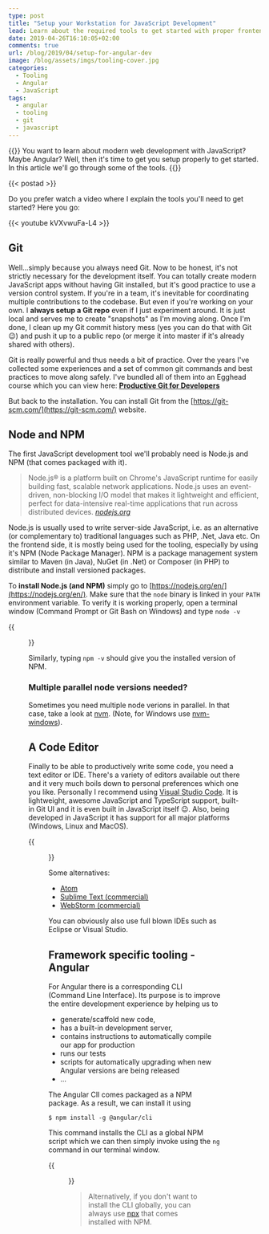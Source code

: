 ```yaml
---
type: post
title: "Setup your Workstation for JavaScript Development"
lead: Learn about the required tools to get started with proper frontend dev
date: 2019-04-26T16:10:05+02:00
comments: true
url: /blog/2019/04/setup-for-angular-dev
image: /blog/assets/imgs/tooling-cover.jpg
categories:
  - Tooling
  - Angular
  - JavaScript
tags:
  - angular
  - tooling
  - git
  - javascript
---
```


{{<intro>}}
  You want to learn about modern web development with JavaScript? Maybe Angular? Well, then it's time to get you setup properly to get started. In this article we'll go through some of the tools.
{{</intro>}}
<!--more-->

{{< postad >}}

Do you prefer watch a video where I explain the tools you'll need to get started? Here you go:

{{< youtube kVXvwuFa-L4 >}}

## Git

Well...simply because you always need Git. Now to be honest, it's not strictly necessary for the development itself. You can totally create modern JavaScript apps without having Git installed, but it's good practice to use a version control system. If you're in a team, it's inevitable for coordinating multiple contributions to the codebase. But even if you're working on your own. I **always setup a Git repo** even if I just experiment around. It is just local and serves me to create "snapshots" as I'm moving along. Once I'm done, I clean up my Git commit history mess (yes you can do that with Git :wink:) and push it up to a public repo (or merge it into master if it's already shared with others).

Git is really powerful and thus needs a bit of practice. Over the years I've collected some experiences and a set of common git commands and best practices to move along safely. I've bundled all of them into an Egghead course which you can view here: [**Productive Git for Developers**](/blog/2019/04/productive-git-for-developers/)

But back to the installation. You can install Git from the [https://git-scm.com/](https://git-scm.com/) website.

## Node and NPM

The first JavaScript development tool we'll probably need is Node.js and NPM (that comes packaged with it).

> Node.js® is a platform built on Chrome's JavaScript runtime for easily building fast, scalable network applications. Node.js uses an event-driven, non-blocking I/O model that makes it lightweight and efficient, perfect for data-intensive real-time applications that run across distributed devices. <cite><a href="http://nodejs.org/">nodejs.org</a></cite>

Node.js is usually used to write server-side JavaScript, i.e. as an alternative (or complementary to) traditional languages such as PHP, .Net, Java etc. On the frontend side, it is mostly being used for the tooling, especially by using it's NPM (Node Package Manager). NPM is a package management system similar to Maven (in Java), NuGet (in .Net) or Composer (in PHP) to distribute and install versioned packages.

To **install Node.js (and NPM)** simply go to [https://nodejs.org/en/](https://nodejs.org/en/). Make sure that the `node` binary is linked in your `PATH` environment variable. To verify it is working properly, open a terminal window (Command Prompt or Git Bash on Windows) and type `node -v`

{{<figure url="/blog/assets/imgs/nodejs-version.png" >}}

Similarly, typing `npm -v` should give you the installed version of NPM.

### Multiple parallel node versions needed?

Sometimes you need multiple node verions in parallel. In that case, take a look at [nvm](https://github.com/nvm-sh/nvm). (Note, for Windows use [nvm-windows](https://github.com/coreybutler/nvm-windows)).

## A Code Editor

Finally to be able to productively write some code, you need a text editor or IDE. There's a variety of editors available out there and it very much boils down to personal preferences which one you like. Personally I recommend using [Visual Studio Code](https://code.visualstudio.com/). It is lightweight, awesome JavaScript and TypeScript support, built-in Git UI and it is even built in JavaScript itself :wink:. Also, being developed in JavaScript it has support for all major platforms (Windows, Linux and MacOS).

{{<figure url="/blog/assets/imgs/vscode-image.png" >}}

Some alternatives:

- [Atom](https://atom.io)
- [Sublime Text (commercial)](https://www.sublimetext.com/)
- [WebStorm (commercial)](https://www.jetbrains.com/webstorm/)

You can obviously also use full blown IDEs such as Eclipse or Visual Studio.

## Framework specific tooling - Angular

For Angular there is a corresponding CLI (Command Line Interface). Its purpose is to improve the entire development experience by helping us to 

- generate/scaffold new code, 
- has a built-in development server, 
- contains instructions to automatically compile our app for production
- runs our tests
- scripts for automatically upgrading when new Angular versions are being released
- ...

The Angular ClI comes packaged as a NPM package. As a result, we can install it using

```
$ npm install -g @angular/cli
```

This command installs the CLI as a global NPM script which we can then simply invoke using the `ng` command in our terminal window.

{{<figure url="/blog/assets/imgs/angular-cli-version.png" >}}

> Alternatively, if you don't want to install the CLI globally, you can always use [npx](https://medium.com/@maybekatz/introducing-npx-an-npm-package-runner-55f7d4bd282b) that comes installed with NPM.